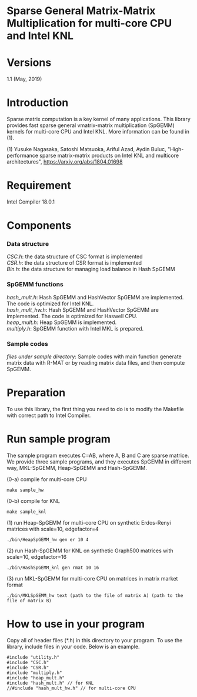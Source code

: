 Sparse General Matrix-Matrix Multiplication for multi-core CPU and Intel KNL
======

# Versions
1.1 (May, 2019)


# Introduction
Sparse matrix computation is a key kernel of many applications. This library provides fast sparse general vmatrix-matrix multiplication (SpGEMM) kernels for multi-core CPU and Intel KNL. More information can be found in (1).

(1) Yusuke Nagasaka, Satoshi Matsuoka, Ariful Azad, Aydin Buluc, "High-performance sparse matrix-matrix products on Intel KNL and multicore architectures", https://arxiv.org/abs/1804.01698


# Requirement
Intel Compiler 18.0.1

# Components
### Data structure
*CSC.h*: the data structure of CSC format is implemented  
*CSR.h*: the data structure of CSR format is implemented  
*Bin.h*: the data structure for managing load balance in Hash SpGEMM

### SpGEMM functions
*hash_mult.h*: Hash SpGEMM and HashVector SpGEMM are implemented. The code is optimized for Intel KNL.  
*hash_mult_hw.h*: Hash SpGEMM and HashVector SpGEMM are implemented. The code is optimized for Haswell CPU.  
*heap_mult.h*: Heap SpGEMM is implemented.  
*multiply.h*: SpGEMM function with Intel MKL is prepared.  

### Sample codes
*files under sample directory*: Sample codes with main function generate matrix data with R-MAT or by reading matrix data files, and then compute SpGEMM.  

# Preparation
To use this library, the first thing you need to do is to modify the Makefile with correct path to Intel Compiler.


# Run sample program
The sample program executes C=AB, where A, B and C are sparse matrice. We provide three sample programs, and they executes SpGEMM in different way, MKL-SpGEMM, Heap-SpGEMM and Hash-SpGEMM.

(0-a) compile for multi-core CPU
```
make sample_hw
```

(0-b) compile for KNL
```
make sample_knl
```

(1) run Heap-SpGEMM for multi-core CPU on synthetic Erdos-Renyi matrices with scale=10, edgefactor=4
```
./bin/HeapSpGEMM_hw gen er 10 4
```

(2) run Hash-SpGEMM for KNL on synthetic Graph500 matrices with scale=10, edgefactor=16
```
./bin/HashSpGEMM_knl gen rmat 10 16
```

(3) run MKL-SpGEMM for multi-core CPU on matrices in matrix market format
```
./bin/MKLSpGEMM_hw text (path to the file of matrix A) (path to the file of matrix B)
```


# How to use in your program
Copy all of header files (*.h) in this directory to your program. To use the library, include files in your code. Below is an example.
```
#include "utility.h"
#include "CSC.h"
#include "CSR.h"
#include "multiply.h"
#include "heap_mult.h"
#include "hash_mult.h" // for KNL
//#include "hash_mult_hw.h" // for multi-core CPU
```



